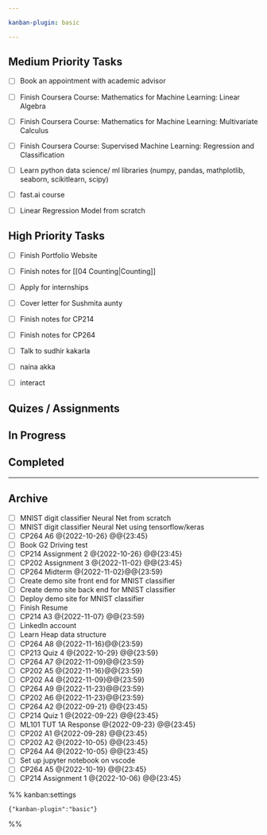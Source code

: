 ```yaml
---

kanban-plugin: basic

---
```


## Medium Priority Tasks

- [ ] Book an appointment with academic advisor
- [ ] Finish Coursera Course: Mathematics for Machine Learning: Linear Algebra
- [ ] Finish Coursera Course: Mathematics for Machine Learning: Multivariate Calculus
- [ ] Finish Coursera Course: Supervised Machine Learning: Regression and Classification
- [ ] Learn python data science/ ml libraries (numpy, pandas, mathplotlib, seaborn, scikitlearn, scipy)
- [ ] fast.ai course
- [ ] Linear Regression Model from scratch


## High Priority Tasks

- [ ] Finish Portfolio Website
- [ ] Finish notes for [[04 Counting|Counting]]
- [ ] Apply for internships
- [ ] Cover letter for Sushmita aunty
- [ ] Finish notes for CP214
- [ ] Finish notes for CP264
- [ ] Talk to sudhir kakarla
- [ ] naina akka
- [ ] interact


## Quizes / Assignments



## In Progress



## Completed



***

## Archive

- [ ] MNIST digit classifier Neural Net from scratch
- [ ] MNIST digit classifier Neural Net using tensorflow/keras
- [ ] CP264 A6 @{2022-10-26} @@{23:45}
- [ ] Book G2 Driving test
- [ ] CP214 Assignment 2 @{2022-10-26} @@{23:45}
- [ ] CP202 Assignment 3 @{2022-11-02} @@{23:45}
- [ ] CP264 Midterm @{2022-11-02}@@{23:59}
- [ ] Create demo site front end for MNIST classifier
- [ ] Create demo site back end for MNIST classifier
- [ ] Deploy demo site for MNIST classifier
- [ ] Finish Resume
- [ ] CP214 A3 @{2022-11-07} @@{23:59}
- [ ] LinkedIn account
- [ ] Learn Heap data structure
- [ ] CP264 A8 @{2022-11-16}@@{23:59}
- [ ] CP213 Quiz 4 @{2022-10-29} @@{23:59}
- [ ] CP264 A7 @{2022-11-09}@@{23:59}
- [ ] CP202 A5 @{2022-11-16}@@{23:59}
- [ ] CP202 A4 @{2022-11-09}@@{23:59}
- [ ] CP264 A9 @{2022-11-23}@@{23:59}
- [ ] CP202 A6 @{2022-11-23}@@{23:59}
- [ ] CP264 A2 @{2022-09-21} @@{23:45}
- [ ] CP214 Quiz 1 @{2022-09-22} @@{23:45}
- [ ] ML101 TUT 1A Response @{2022-09-23} @@{23:45}
- [ ] CP202 A1 @{2022-09-28} @@{23:45}
- [ ] CP202 A2 @{2022-10-05} @@{23:45}
- [ ] CP264 A4 @{2022-10-05} @@{23:45}
- [ ] Set up jupyter notebook on vscode
- [ ] CP264 A5 @{2022-10-19} @@{23:45}
- [ ] CP214 Assignment 1 @{2022-10-06} @@{23:45}

%% kanban:settings
```
{"kanban-plugin":"basic"}
```
%%